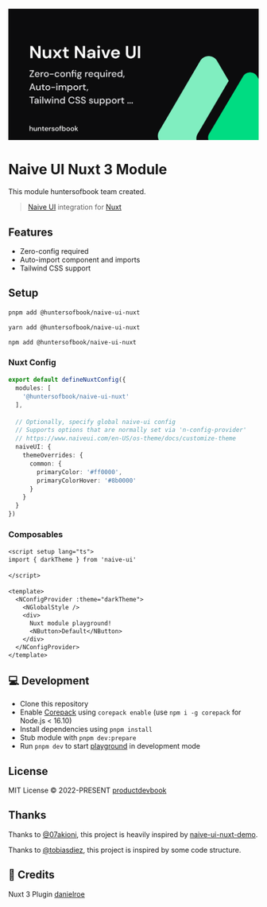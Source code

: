 ![alt text](https://github.com/huntersofbook/huntersofbook/blob/main/docs/public/images/naive-ui-nuxt.png?raw=true)

# Naive UI Nuxt 3 Module
This module huntersofbook team created.

> [Naive UI](https://www.naiveui.com/en-US/light/components/button) integration for [Nuxt](https://nuxtjs.org)

## Features

- Zero-config required
- Auto-import component and imports
- Tailwind CSS support

## Setup
```
pnpm add @huntersofbook/naive-ui-nuxt
```
```
yarn add @huntersofbook/naive-ui-nuxt
```
```
npm add @huntersofbook/naive-ui-nuxt
```
### Nuxt Config

```ts
export default defineNuxtConfig({
  modules: [
    '@huntersofbook/naive-ui-nuxt'
  ],

  // Optionally, specify global naive-ui config
  // Supports options that are normally set via 'n-config-provider'
  // https://www.naiveui.com/en-US/os-theme/docs/customize-theme
  naiveUI: {
    themeOverrides: {
      common: {
        primaryColor: '#ff0000',
        primaryColorHover: '#8b0000'
      }
    }
  }
})
```

### Composables

```vue
<script setup lang="ts">
import { darkTheme } from 'naive-ui'

</script>

<template>
  <NConfigProvider :theme="darkTheme">
    <NGlobalStyle />
    <div>
      Nuxt module playground!
      <NButton>Default</NButton>
    </div>
  </NConfigProvider>
</template>
```

## 💻 Development

- Clone this repository
- Enable [Corepack](https://github.com/nodejs/corepack) using `corepack enable` (use `npm i -g corepack` for Node.js < 16.10)
- Install dependencies using `pnpm install`
- Stub module with `pnpm dev:prepare`
- Run `pnpm dev` to start [playground](./playground) in development mode

## License

MIT License © 2022-PRESENT [productdevbook](https://github.com/productdevbook)

## Thanks

Thanks to [@07akioni](https://github.com/07akioni), this project is heavily inspired by [naive-ui-nuxt-demo](https://github.com/07akioni/naive-ui-nuxt-demo).

Thanks to [@tobiasdiez](https://github.com/tobiasdiez), this project is inspired by some code structure.

## 💚 Credits

Nuxt 3 Plugin [danielroe](https://github.com/danielroe)
